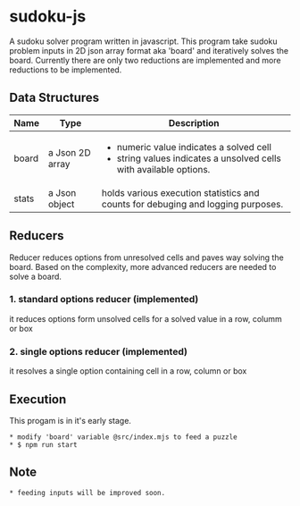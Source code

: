 # sudoku-js
A sudoku solver program written in javascript.  This program take sudoku problem inputs in 2D json array format aka 'board' and iteratively solves the board. Currently there are only two reductions are implemented and more reductions to be implemented.

## Data Structures
Name | Type | Description
------------ | ------------- | -------------
| board | a Json 2D array | <ul><li>numeric value indicates a solved cell</li><li>string values indicates a unsolved cells with available options.</li></ul>
| stats | a Json object | holds various execution statistics and counts for debuging and logging purposes.

## Reducers
Reducer reduces options from unresolved cells and paves way solving the board.  Based on the complexity, more advanced reducers are needed to solve a board.

### 1. standard options reducer (implemented)
it reduces options form unsolved cells for a solved value in a row, columm or box

### 2. single options reducer (implemented)
it resolves a single option containing cell in a row, column or box

## Execution
This progam is in it's early stage. 
```
* modify 'board' variable @src/index.mjs to feed a puzzle
* $ npm run start
```

## Note
```
* feeding inputs will be improved soon.
```
